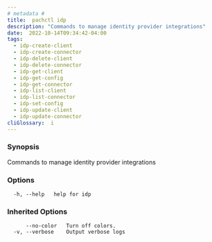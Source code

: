 ```yaml
---
# metadata # 
title:  pachctl idp
description: "Commands to manage identity provider integrations"
date:  2022-10-14T09:34:42-04:00
tags:
  - idp-create-client
  - idp-create-connector
  - idp-delete-client
  - idp-delete-connector
  - idp-get-client
  - idp-get-config
  - idp-get-connector
  - idp-list-client
  - idp-list-connector
  - idp-set-config
  - idp-update-client
  - idp-update-connector
cliGlossary:  i
---
```


### Synopsis

Commands to manage identity provider integrations

### Options

```
  -h, --help   help for idp
```

### Inherited Options

```
      --no-color   Turn off colors.
  -v, --verbose    Output verbose logs
```

